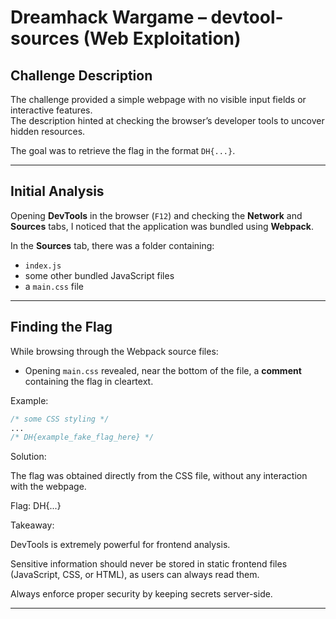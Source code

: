 # Dreamhack Wargame – devtool-sources (Web Exploitation)

##  Challenge Description
The challenge provided a simple webpage with no visible input fields or interactive features.  
The description hinted at checking the browser’s developer tools to uncover hidden resources.  

The goal was to retrieve the flag in the format `DH{...}`.

---

##  Initial Analysis
Opening **DevTools** in the browser (`F12`) and checking the **Network** and **Sources** tabs, I noticed that the application was bundled using **Webpack**.  

In the **Sources** tab, there was a folder containing:
- `index.js`
- some other bundled JavaScript files
- a `main.css` file

---

##  Finding the Flag
While browsing through the Webpack source files:  
- Opening `main.css` revealed, near the bottom of the file, a **comment** containing the flag in cleartext.  

Example:
```css
/* some CSS styling */
...
/* DH{example_fake_flag_here} */

```
Solution:

The flag was obtained directly from the CSS file, without any interaction with the webpage.

Flag: DH{...}

Takeaway:

DevTools is extremely powerful for frontend analysis.

Sensitive information should never be stored in static frontend files (JavaScript, CSS, or HTML), as users can always read them.

Always enforce proper security by keeping secrets server-side.

---
